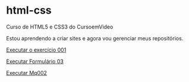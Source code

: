 # html-css
 Curso de HTML5 e CSS3 do CursoemVideo

Estou aprendendo a criar sites e agora vou gerenciar meus repositórios.

<a href="https://dv-tiagosilva.github.io/html-css/exercicios/ex 001/index.html">Executar o exercício 001</a>

<a href="https://dv-tiagosilva.github.io/html-css/exercicios/ex027-forms/form03.html">Executar Formulário 03</a>

<a href="https://dv-tiagosilva.github.io/html-css/exercicios/ex028-mediaqueries/mq002/index.html">Executar Mq002</a>